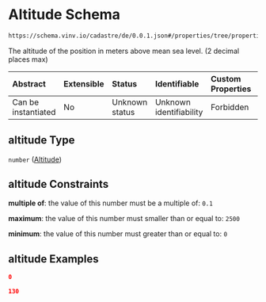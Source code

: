 # Altitude Schema

```txt
https://schema.vinv.io/cadastre/de/0.0.1.json#/properties/tree/properties/location/properties/coordinates/properties/altitude
```

The altitude of the position in meters above mean sea level. (2 decimal places max)

| Abstract            | Extensible | Status         | Identifiable            | Custom Properties | Additional Properties | Access Restrictions | Defined In                                                                                                                 |
| :------------------ | :--------- | :------------- | :---------------------- | :---------------- | :-------------------- | :------------------ | :------------------------------------------------------------------------------------------------------------------------- |
| Can be instantiated | No         | Unknown status | Unknown identifiability | Forbidden         | Allowed               | none                | [dereferenced.doc.json\*](../../../../../../vinv-schemas/vinv-tree/out/0.0.1/dereferenced.doc.json "open original schema") |

## altitude Type

`number` ([Altitude](dereferenced-properties-individual-tree-properties-location-properties-coordinates-properties-altitude.md))

## altitude Constraints

**multiple of**: the value of this number must be a multiple of: `0.1`

**maximum**: the value of this number must smaller than or equal to: `2500`

**minimum**: the value of this number must greater than or equal to: `0`

## altitude Examples

```json
0
```

```json
130
```
